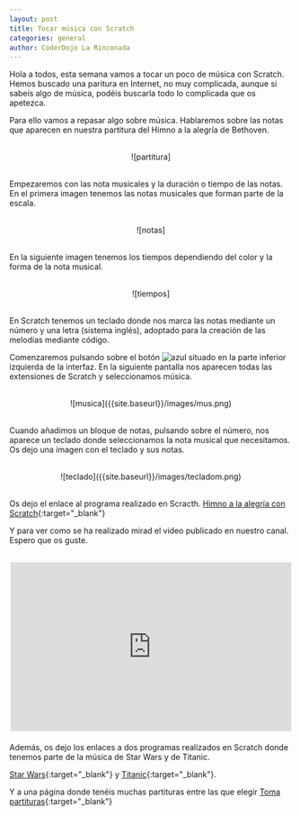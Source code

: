 ```yaml
---
layout: post
title: Tocar música con Scratch
categories: general
author: CoderDojo La Rinconada
---
```


Hola a todos, esta semana vamos a tocar un poco de música con Scratch. Hemos buscado una paritura en Internet, no muy complicada, aunque si sabeís algo de música, podéis buscarla todo lo complicada que os apetezca.

Para ello vamos a repasar algo sobre música. Hablaremos sobre las notas que aparecen en nuestra partitura del Himno a la alegría de Bethoven.

<br>
<span style="display:block;text-align:center">![partitura]</span>
<br>

Empezaremos con las nota musicales y la duración o tiempo de las notas. En el primera imagen tenemos las notas musicales que forman parte de la escala.

<br>
<span style="display:block;text-align:center">![notas]</span>
<br>

En la siguiente imagen tenemos los tiempos dependiendo del color y la forma de la nota musical.

<br>
<span style="display:block;text-align:center">![tiempos]</span>
<br>

En Scratch tenemos un teclado donde nos marca las notas mediante un número y una letra (sistema inglés), adoptado para la creación de las melodías mediante código.

Comenzaremos pulsando sobre el botón ![azul]({{site.baseurl}}/images/extension.png) situado en la parte inferior izquierda de la interfaz. En la siguiente pantalla nos aparecen todas las extensiones de Scratch y seleccionamos música.

<br>
<span style="display:block;text-align:center">![musica]({{site.baseurl}}/images/mus.png)</span>
<br>

Cuando añadimos un bloque de notas, pulsando sobre el número, nos aparece un teclado donde seleccionamos la nota musical que necesitamos. Os dejo una imagen con el teclado y sus notas.

<br>
<span style="display:block;text-align:center">![teclado]({{site.baseurl}}/images/tecladom.png)</span>
<br>


Os dejo el enlace al programa realizado en Scracth. [Himno a la alegría con Scratch](https://scratch.mit.edu/projects/395851653/){:target="_blank"}


Y para ver como se ha realizado mirad el video publicado en nuestro canal. Espero que os guste.

<br>
<div style="text-align:center"><iframe width="500" height="300" src="https://www.youtube.com/embed/S4wE55jWpJc" frameborder="0" allow="accelerometer; autoplay; encrypted-media; gyroscope; picture-in-picture" allowfullscreen></iframe></div>

<br>
Además, os dejo los enlaces a dos programas realizados en Scratch donde tenemos parte de la música de Star Wars y de Titanic.

[Star Wars](https://scratch.mit.edu/projects/395841606/){:target="_blank"} y [Titanic](https://scratch.mit.edu/projects/395710836/){:target="_blank"}.

Y a una página donde tenéis muchas partituras entre las que elegir [Toma partituras](https://tomapartituras.wordpress.com/){:target="_blank"}

[partitura]:/images/himnoAlegria.png
[notas]:/images/notas.jpg
[tiempos]:/images/duracionNotas.jpg





